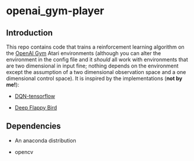# openai_gym-player

## Introduction

This repo contains code that trains a reinforcement learning algorithm on the [OpenAI Gym](https://gym.openai.com) Atari environments (although you can alter the environment in the config file and it *should* all work with environments that are two dimensional in input fine; nothing depends on the environment except the assumption of a two dimensional observation space and a one dimensional control space). It is inspired by the implementations (**not by me!**):

+ [DQN-tensorflow](https://github.com/devsisters/DQN-tensorflow)

+ [Deep Flappy Bird](https://github.com/yenchenlin/DeepLearningFlappyBird)

## Dependencies

+ An anaconda distribution

+ opencv
